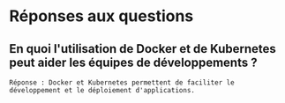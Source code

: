 # Réponses aux questions

## En quoi l'utilisation de Docker et de Kubernetes peut aider les équipes de développements ?
    Réponse : Docker et Kubernetes permettent de faciliter le développement et le déploiement d'applications.
